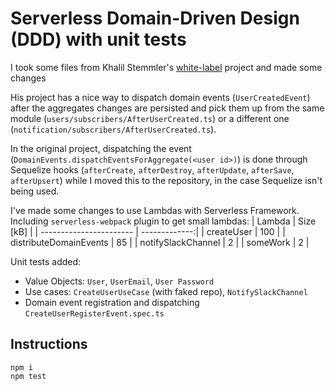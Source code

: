 # Serverless Domain-Driven Design (DDD) with unit tests
I took some files from Khalil Stemmler's [white-label](https://github.com/stemmlerjs/white-label) project and made some changes

His project has a nice way to dispatch domain events (`UserCreatedEvent`) after the aggregates changes are persisted and pick them up from the same module (`users/subscribers/AfterUserCreated.ts`) or a different one (`notification/subscribers/AfterUserCreated.ts`).

In the original project, dispatching the event (`DomainEvents.dispatchEventsForAggregate(<user id>)`) is done through Sequelize hooks (`afterCreate`, `afterDestroy`, `afterUpdate`, `afterSave`, `afterUpsert`) while I moved this to the repository, in the case Sequelize isn't being used.

I've made some changes to use Lambdas with Serverless Framework. Including `serverless-webpack` plugin to get small lambdas:
  | Lambda                  | Size \[kB]    |
  | ----------------------- | -------------:|
  | createUser              |           100 |
  | distributeDomainEvents  |           85  |
  | notifySlackChannel      |            2  |
  | someWork                |            2  |

Unit tests added:
* Value Objects: `User`, `UserEmail`, `User Password`
* Use cases: `CreateUserUseCase` (with faked repo), `NotifySlackChannel`
* Domain event registration and dispatching `CreateUserRegisterEvent.spec.ts`

## Instructions
```
npm i
npm test 
```
